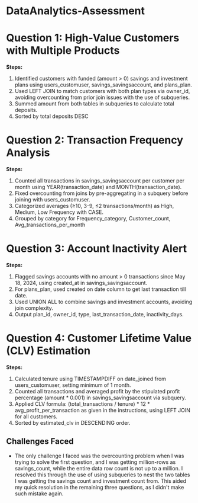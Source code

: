 # DataAnalytics-Assessment
# Question 1: High-Value Customers with Multiple Products
**Steps:**
1. Identified customers with funded (amount > 0) savings and investment plans using users_customuser, savings_savingsaccount, and plans_plan.
2. Used LEFT JOIN to match customers with both plan types via owner_id, avoiding overcounting from prior join issues with the use of subqueries.
3. Summed amount from both tables in subqueries to calculate total deposits.
4. Sorted by total deposits DESC

# Question 2: Transaction Frequency Analysis
**Steps:**
1. Counted all transactions in savings_savingsaccount per customer per month using YEAR(transaction_date) and MONTH(transaction_date).
2. Fixed overcounting from joins by pre-aggregating in a subquery before joining with users_customuser.
3. Categorized averages (≥10, 3-9, ≤2 transactions/month) as High, Medium, Low Frequency with CASE.
4. Grouped by category for Frequency_category, Customer_count, Avg_transactions_per_month

# Question 3: Account Inactivity Alert
**Steps:**
1. Flagged savings accounts with no amount > 0 transactions since May 18, 2024, using created_at in savings_savingsaccount.
2. For plans_plan, used created on date column to get last transaction till date.
3. Used UNION ALL to combine savings and investment accounts, avoiding join complexity.
4. Output plan_id, owner_id, type, last_transaction_date, inactivity_days.

# Question 4: Customer Lifetime Value (CLV) Estimation
**Steps:**
1. Calculated tenure using TIMESTAMPDIFF on date_joined from users_customuser, setting minimum of 1 month.
2. Counted all transactions and averaged profit by the stipulated profit percentage (amount * 0.001) in savings_savingsaccount via subquery.
3. Applied CLV formula: (total_transactions / tenure) * 12 * avg_profit_per_transaction as given in the instructions, using LEFT JOIN for all customers.
4. Sorted by estimated_clv in DESCENDING order.

## Challenges Faced
- The only challenge I faced was the overcounting problem when I was trying to solve the first question, and I was getting million-rows 
 as savings_count, while the entire data row count is not up to a million.
  I resolved this through the use of using subqueries to nest the two tables
  I was getting the savings count and investment count from. This aided my quick resolution in the remaining three questions, as I didn't
  make such mistake again.
